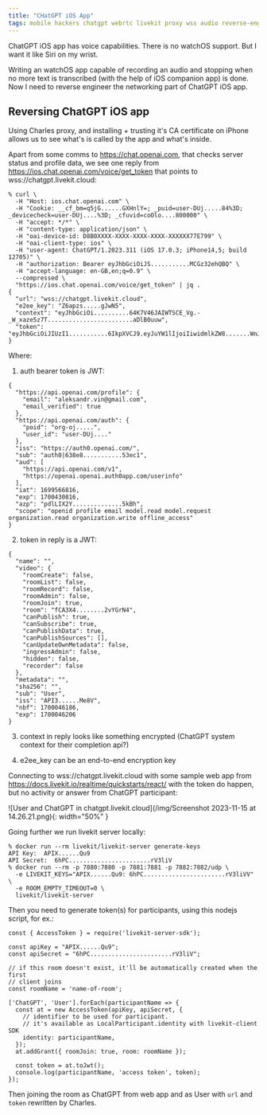 ```yaml
---
title: "CHatGPT iOS App"
tags: mobile hackers chatgpt webrtc livekit proxy wss audio reverse-engineering debugging
---
```


ChatGPT iOS app has voice capabilities. There is no watchOS support. But I want it like Siri on my wrist.

Writing an watchOS app capable of recording an audio and stopping when no more text is transcribed (with the help of iOS companion app) is done. Now I need to reverse engineer the networking part of ChatGPT iOS app.

## Reversing ChatGPT iOS app

Using Charles proxy, and installing + trusting it's CA certificate on iPhone allows us to see what's is called by the app and what's inside.

Apart from some comms to https://chat.openai.com, that checks server status and profile data, we see one reply from https://ios.chat.openai.com/voice/get_token that points to wss://chatgpt.livekit.cloud:

```shell
% curl \
  -H "Host: ios.chat.openai.com" \
  -H "Cookie: __cf_bm=q5jG......GXHnlY=; _puid=user-DUj.....84%3D; _devicecheck=user-DUj....%3D; _cfuvid=coOlo....800000" \
  -H "accept: */*" \
  -H "content-type: application/json" \
  -H "oai-device-id: D8B0XXXX-XXXX-XXXX-XXXX-XXXXXX77E799" \
  -H "oai-client-type: ios" \
  -H "user-agent: ChatGPT/1.2023.311 (iOS 17.0.3; iPhone14,5; build 12705)" \
  -H "authorization: Bearer eyJhbGciOiJS...........MCGz32ehQBQ" \
  -H "accept-language: en-GB,en;q=0.9" \
  --compressed \
  "https://ios.chat.openai.com/voice/get_token" | jq .
{
  "url": "wss://chatgpt.livekit.cloud",
  "e2ee_key": "Z6apzs.....gJwN5",
  "context": "eyJhbGciOi..........64K7V46JAIWTSCE_Vg.-_W_xaze5z7T........................aDlB0uuw",
  "token": "eyJhbGciOiJIUzI1...........6IkpXVCJ9.eyJuYW1lIjoiIiwidmlkZW8.......WnJ4adZp_9XdI"
}
```

Where:

1. auth bearer token is JWT:
```
{
  "https://api.openai.com/profile": {
    "email": "aleksandr.vin@gmail.com",
    "email_verified": true
  },
  "https://api.openai.com/auth": {
    "poid": "org-oj.....",
    "user_id": "user-DUj...."
  },
  "iss": "https://auth0.openai.com/",
  "sub": "auth0|638e8...........53ec1",
  "aud": [
    "https://api.openai.com/v1",
    "https://openai.openai.auth0app.com/userinfo"
  ],
  "iat": 1699566816,
  "exp": 1700430816,
  "azp": "pdlLIX2Y..............5kBh",
  "scope": "openid profile email model.read model.request organization.read organization.write offline_access"
}
```

2. token in reply is a JWT:

```
{
  "name": "",
  "video": {
    "roomCreate": false,
    "roomList": false,
    "roomRecord": false,
    "roomAdmin": false,
    "roomJoin": true,
    "room": "fCA3X4........2vYGrN4",
    "canPublish": true,
    "canSubscribe": true,
    "canPublishData": true,
    "canPublishSources": [],
    "canUpdateOwnMetadata": false,
    "ingressAdmin": false,
    "hidden": false,
    "recorder": false
  },
  "metadata": "",
  "sha256": "",
  "sub": "User",
  "iss": "API3......Me8V",
  "nbf": 1700046186,
  "exp": 1700046206
}
```

3. context in reply looks like something encrypted (ChatGPT system context for their completion api?)

4. e2ee_key can be an end-to-end encryption key

Connecting to wss://chatgpt.livekit.cloud with some sample web app from https://docs.livekit.io/realtime/quickstarts/react/ with the token
do happen, but no activity or answer from ChatGPT participant:

![User and ChatGPT in chatgpt.livekit.cloud](/img/Screenshot 2023-11-15 at 14.26.21.png){: width="50%" }

Going further we run livekit server locally:

```shell
% docker run --rm livekit/livekit-server generate-keys
API Key:  APIX......Qu9
API Secret:  6hPC.......................rV3liV
% docker run --rm -p 7880:7880 -p 7881:7881 -p 7882:7882/udp \
  -e LIVEKIT_KEYS="APIX......Qu9: 6hPC.......................rV3liVV" \
  -e ROOM_EMPTY_TIMEOUT=0 \
  livekit/livekit-server
```

Then you need to generate token(s) for participants, using this nodejs script, for ex.:

```nodejs
const { AccessToken } = require('livekit-server-sdk');

const apiKey = "APIX......Qu9";
const apiSecret = "6hPC.......................rV3liV";

// if this room doesn't exist, it'll be automatically created when the first
// client joins
const roomName = 'name-of-room';

['ChatGPT', 'User'].forEach(participantName => {
  const at = new AccessToken(apiKey, apiSecret, {
    // identifier to be used for participant.
    // it's available as LocalParticipant.identity with livekit-client SDK
    identity: participantName,
  });
  at.addGrant({ roomJoin: true, room: roomName });

  const token = at.toJwt();
  console.log(participantName, 'access token', token);
});
```

Then joining the room as ChatGPT from web app and as User with `url` and `token` rewritten by Charles.

